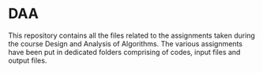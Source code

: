 # DAA
This repository contains all the files related to the assignments taken during the course Design and Analysis of Algorithms.
The various assignments have been put in dedicated folders comprising of codes, input files and output files.
